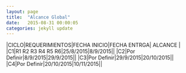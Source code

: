 ```yaml
---
layout: page
title:  "Alcance Global"
date:   2015-08-31 00:00:05
categories: jekyll update
---
```


|CICLO|REQUERIMIENTOS|FECHA INICIO|FECHA ENTRGA| ALCANCE |
|C1|R1 R2 R3 R4 R5 R6|25/8/2015|8/9/2015||
|C2|Por Definir|8/9/2015|29/9/2015||
|C3|Por Definir|29/9/2015|20/10/2015||
|C4|Por Definir|20/10/2015|10/11/2015||
